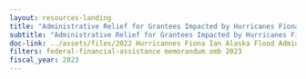 ```yaml
---
layout: resources-landing
title: "Administrative Relief for Grantees Impacted by Hurricanes Fiona & Ian and the Alaska Flood & Landslide"
subtitle: "Administrative Relief for Grantees Impacted by Hurricanes Fiona & Ian and the Alaska Flood & Landslide"
doc-link: ../assets/files/2022 Hurricannes Fiona Ian Alaska Flood Admin Relief signed.pdf
filters: federal-financial-assistance memorandum omb 2023
fiscal_year: 2023
---
```

